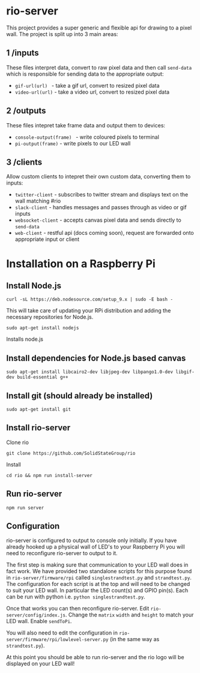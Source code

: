 rio-server
==================================

This project provides a super generic and flexible api for drawing to a pixel wall. The project is split up into 3 main areas:

## 1 /inputs
These files interpret data, convert to raw pixel data and then call ```send-data``` which is responsible for sending data to the appropriate output:

- ```gif-url(url) ``` - take a gif url, convert to resized pixel data
- ```video-url(url)``` - take a video url, convert to resized pixel data


## 2 /outputs
These files intepret take frame data and output them to devices:

- ```console-output(frame) ``` - write coloured pixels to terminal
- ```pi-output(frame)``` - write pixels to our LED wall


## 3 /clients
Allow custom clients to intepret their own custom data, converting them to inputs:

- ```twitter-client``` - subscribes to twitter stream and displays text on the wall matching #rio
- ```slack-client``` - handles messages and passes through as video or gif inputs
- ```websocket-client``` - accepts canvas pixel data and sends directly to ```send-data```
- ```web-client``` - restful api (docs coming soon), request are forwarded onto appropriate input or client

# Installation on a Raspberry Pi

## Install Node.js

`curl -sL https://deb.nodesource.com/setup_9.x | sudo -E bash -`

This will take care of updating your RPi distribution and adding the necessary repositories for Node.js.

`sudo apt-get install nodejs`

Installs node.js

## Install dependencies for Node.js based canvas

`sudo apt-get install libcairo2-dev libjpeg-dev libpango1.0-dev libgif-dev build-essential g++`

## Install git (should already be installed)

`sudo apt-get install git`

## Install rio-server

Clone rio

`git clone https://github.com/SolidStateGroup/rio`

Install

`cd rio && npm run install-server`

## Run rio-server

`npm run server`

## Configuration

rio-server is configured to output to console only initially. If you have already hooked up a physical wall of LED's to your Raspberry Pi you will need to reconfigure rio-server to output to it.

The first step is making sure that communication to your LED wall does in fact work. We have provided two standalone scripts for this purpose found in `rio-server/firmware/rpi` called `singlestrandtest.py` and `strandtest.py`. The configuration for each script is at the top and will need to be changed to suit your LED wall. In particular the LED count(s) and GPIO pin(s). Each can be run with python i.e. `python singlestrandtest.py`.

Once that works you can then reconfigure rio-server. Edit `rio-server/config/index.js`. Change the `matrix` `width` and `height` to match your LED wall. Enable `sendToPi`.

You will also need to edit the configuration in `rio-server/firmware/rpi/lowlevel-server.py` (in the same way as `strandtest.py`).

At this point you should be able to run rio-server and the rio logo will be displayed on your LED wall!
